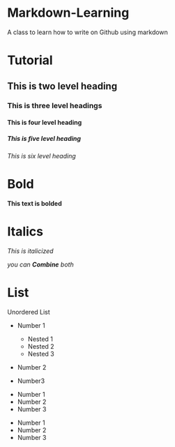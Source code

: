 # Markdown-Learning
A class to learn how to write on Github using markdown

# Tutorial

## This is two level heading

### This is three level headings

#### This is four level heading

##### This is five level heading
###### This is six level heading

# Bold
**This text is bolded**

# Italics
_This is italicized_

_you can **Combine** both_

# List
Unordered List
- Number 1
    - Nested 1
    - Nested 2
    - Nested 3
  
- Number 2
- Number3


* Number 1
* Number 2
* Number 3

+  Number 1
+  Number 2
+  Number 3
